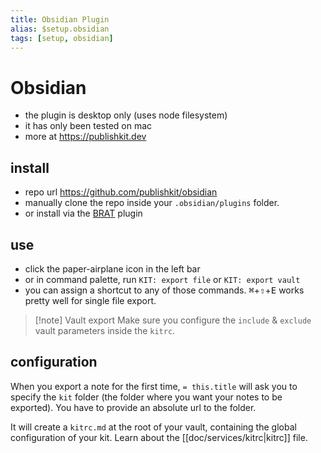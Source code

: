 ```yaml
---
title: Obsidian Plugin
alias: $setup.obsidian
tags: [setup, obsidian]
---
```

# Obsidian

- the plugin is desktop only (uses node filesystem)
- it has only been tested on mac
- more at https://publishkit.dev

## install

- repo url https://github.com/publishkit/obsidian
- manually clone the repo inside your `.obsidian/plugins` folder.
- or install via the [BRAT](https://github.com/TfTHacker/obsidian42-brat) plugin

<!-- In Obsidian settings, go to community plugins, search & install KIT". -->

## use

- click the paper-airplane icon <i class='bx bx-paper-plane'></i> in the left bar
- or in command palette, run `KIT: export file` or `KIT: export vault`
- you can assign a shortcut to any of those commands. <kbd>⌘</kbd>+<kbd>⇧</kbd>+<kbd>E</kbd> works pretty well for single file export.

> [!note] Vault export
> Make sure you configure the `include` & `exclude` vault parameters inside the `kitrc`.


## configuration

When you export a note for the first time, `= this.title` will ask you to specify the `kit` folder (the folder where you want your notes to be exported). You have to provide an absolute url to the folder.

It will create a `kitrc.md` at the root of your vault, containing the global configuration of your kit. Learn about the [[doc/services/kitrc|kitrc]] file.
